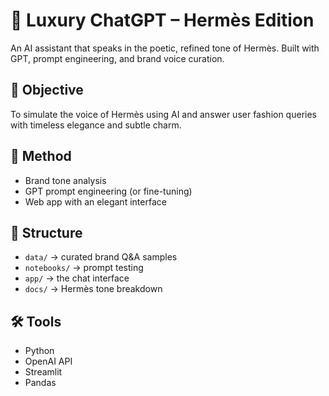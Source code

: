 # 🧵 Luxury ChatGPT – Hermès Edition

An AI assistant that speaks in the poetic, refined tone of Hermès. Built with GPT, prompt engineering, and brand voice curation.


## 🎯 Objective

To simulate the voice of Hermès using AI and answer user fashion queries with timeless elegance and subtle charm.


## 🧠 Method

- Brand tone analysis
- GPT prompt engineering (or fine-tuning)
- Web app with an elegant interface


## 📁 Structure

- `data/` → curated brand Q&A samples
- `notebooks/` → prompt testing
- `app/` → the chat interface
- `docs/` → Hermès tone breakdown

## 🛠 Tools

- Python
- OpenAI API
- Streamlit
- Pandas
